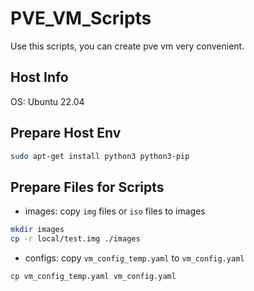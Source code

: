 # PVE_VM_Scripts
Use this scripts, you can create pve vm very convenient.

## Host Info
OS: Ubuntu 22.04

## Prepare Host Env 
```bash
sudo apt-get install python3 python3-pip
```

## Prepare Files for Scripts
- images: copy `img` files or `iso` files to images
```bash
mkdir images
cp -r local/test.img ./images
```

- configs: copy `vm_config_temp.yaml` to `vm_config.yaml` 
```bash
cp vm_config_temp.yaml vm_config.yaml
```